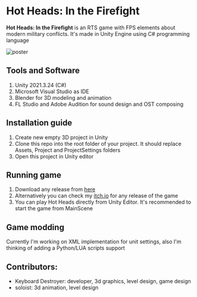 # Hot Heads: In the Firefight

**Hot Heads: In the Firefight** is an RTS game with FPS elements about modern military conflicts. It's made in Unity Engine using C# programming language

![poster](https://github.com/kbrddestroyer/HotHeads-InTheFirefight/assets/43577127/28922607-61a2-4a07-9e9b-7ac4c5d3bdbc)

## Tools and Software
1. Unity 2021.3.24 (C#)
2. Microsoft Visual Studio as IDE
3. Blender for 3D modeling and animation
4. FL Studio and Adobe Audition for sound design and OST composing

## Installation guide
1. Create new empty 3D project in Unity
2. Clone this repo into the root folder of your project. It should replace Assets, Project and ProjectSettings folders
3. Open this project in Unity editor

## Running game
1. Download any release from [here](https://github.com/kbrddestroyer/HotHeads-InTheFirefight/releases)
2. Alternatively you can check my [itch.io](https://kbrddestroyer.itch.io) for any release of the game
3. You can play Hot Heads directly from Unity Editor. It's recommended to start the game from MainScene

## Game modding
Currently I'm working on XML implementation for unit settings, also I'm thinking of adding a Python/LUA scripts support 

## Contributors:
- Keyboard Destroyer: developer, 3d graphics, level design, game design
- soloist: 3d animation, level design